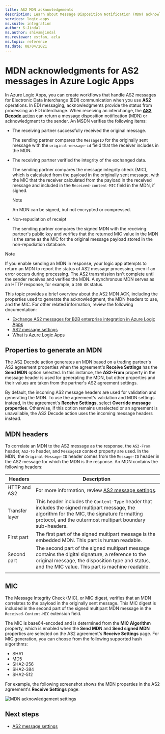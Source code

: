 ```yaml
---
title: AS2 MDN acknowledgements
description: Learn about Message Disposition Notification (MDN) acknowledgments for AS2 messages in Azure Logic Apps.
services: logic-apps
ms.suite: integration
author: S-Jindal
ms.author: shivamjindal
ms.reviewer: estfan, azla
ms.topic: reference
ms.date: 08/04/2021
---
```


# MDN acknowledgments for AS2 messages in Azure Logic Apps

In Azure Logic Apps, you can create workflows that handle AS2 messages for Electronic Data Interchange (EDI) communication when you use **AS2** operations. In EDI messaging, acknowledgments provide the status from processing an EDI interchange. When receiving an interchange, the [**AS2 Decode** action](logic-apps-enterprise-integration-as2.md#decode) can return a message disposition notification (MDN) or acknowledgment to the sender. An MSDN verifies the following items:

* The receiving partner successfully received the original message.

  The sending partner compares the `MessageID` for the originally sent message with the `original-message-id` field that the receiver includes in the MDN.

* The receiving partner verified the integrity of the exchanged data.

  The sending partner compares the message integrity check (MIC), which is calculated from the payload in the originally sent message, with the MIC that the receiver calculated from the payload in the received message and included in the `Received-content-MIC` field in the MDN, if signed.

  > [!NOTE]
  > An MDN can be signed, but not encrypted or compressed.

* Non-repudiation of receipt

  The sending partner compares the signed MDN with the receiving partner's public key and verifies that the returned MIC value in the MDN is the same as the MIC for the original message payload stored in the non-repudiation database.

> [!NOTE]
> If you enable sending an MDN in response, your logic app attempts to return an MDN to report the status of AS2 message processing, 
> even if an error occurs during processing. The AS2 transmission isn't complete until the sender receives and verifies the MDN.
> A synchronous MDN serves as an HTTP response, for example, a `200 OK` status.

This topic provides a brief overview about the AS2 MDN ACK, including the properties used to generate the acknowledgment, the MDN headers to use, and the MIC. For other related information, review the following documentation:

* [Exchange AS2 messages for B2B enterprise integration in Azure Logic Apps](logic-apps-enterprise-integration-as2.md)
* [AS2 message settings](logic-apps-enterprise-integration-as2-message-settings.md)
* [What is Azure Logic Apps](logic-apps-overview.md)

## Properties to generate an MDN

The AS2 Decode action generates an MDN based on a trading partner's AS2 agreement properties when the agreement's **Receive Settings** has the **Send MDN** option selected. In this instance, the **AS2-From** property in the message header is used for generating the MDN, but other properties and their values are taken from the partner's AS2 agreement settings.

By default, the incoming AS2 message headers are used for validation and generating the MDN. To use the agreement's validation and MDN settings instead, in the agreement's **Receive Settings**, select **Override message properties**. Otherwise, if this option remains unselected or an agreement is unavailable, the AS2 Decode action uses the incoming message headers instead.

## MDN headers

To correlate an MDN to the AS2 message as the response, the `AS2-From` header, `AS2-To` header, and `MessageID` context property are used. In the MDN, the `Original-Message-ID` header comes from the `Message-ID` header in the AS2 message for which the MDN is the response. An MDN contains the following headers:

| Headers | Description |
|---------|-------------|
| HTTP and AS2 | For more information, review [AS2 message settings](logic-apps-enterprise-integration-as2-message-settings.md).
| Transfer layer | This header includes the `Content-Type` header that includes the signed multipart message, the algorithm for the MIC, the signature formatting protocol, and the outermost multipart boundary sub-headers. |
| First part | The first part of the signed multipart message is the embedded MDN. This part is human readable. |
| Second part | The second part of the signed multipart message contains the digital signature, a reference to the original message, the disposition type and status, and the MIC value. This part is machine readable. |
|||

## MIC

The Message Integrity Check (MIC), or MIC digest, verifies that an MDN correlates to the payload in the originally sent message. This MIC digest is included in the second part of the signed multipart MDN message in the `Received-Content-MIC` extension field.

The MIC is base64-encoded and is determined from the **MIC Algorithm** property, which is enabled when the **Send MDN** and **Send signed MDN** properties are selected on the AS2 agreement's **Receive Settings** page. For MIC generation, you can choose from the following supported hash algorithms:

* SHA1
* MD5
* SHA2-256
* SHA2-384
* SHA2-512

For example, the following screenshot shows the MDN properties in the AS2 agreement's **Receive Settings** page:

![MDN acknowledgement settings](./media/logic-apps-enterprise-integration-as2-mdn-acknowledgement/mdn-ack-settings.png)

## Next steps

* [AS2 message settings](logic-apps-enterprise-integration-as2-message-settings.md)